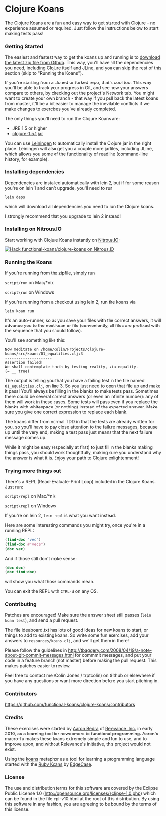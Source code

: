 # Clojure Koans

The Clojure Koans are a fun and easy way to get started with Clojure - no
experience assumed or required.  Just follow the instructions below to start
making tests pass!


### Getting Started

The easiest and fastest way to get the koans up and running is to [download the
latest zip file from Github](https://github.com/functional-koans/clojure-koans/downloads).
This way, you'll have all the dependencies you need, including Clojure itself
and JLine, and you can skip the rest of this section (skip to "Running the
Koans").

If you're starting from a cloned or forked repo, that's cool too. This way
you'll be able to track your progress in Git, and see how your answers compare
to others, by checking out the project's Network tab. You might want to create
your own branch - that way if you pull back the latest koans from master, it'll
be a bit easier to manage the inevitable conflicts if we make changes to
exercises you've already completed.

The only things you'll need to run the Clojure Koans are:

- JRE 1.5 or higher
- [clojure-1.5.1.jar](http://repo1.maven.org/maven2/org/clojure/clojure/1.5.1/clojure-1.5.1.zip)

You can use [Leiningen](http://github.com/technomancy/leiningen) to
automatically install the Clojure jar in the right place. Leiningen will also
get you a couple more jarfiles, including JLine, which allows you some of the
functionality of readline (command-line history, for example).

### Installing dependencies

Dependencies are installed automatically with lein 2, but if for some reason
you're on lein 1 and can't upgrade, you'll need to run

`lein deps`

which will download all dependencies you need to run the Clojure koans.

I strongly recommend that you upgrade to lein 2 instead!

### Installing on Nitrous.IO

Start working with Clojure Koans instantly on [Nitrous.IO](https://www.nitrous.io/?utm_source=github.com&utm_campaign=functional-koans/clojure-koans&utm_medium=hackonnitrous):

[![Hack functional-koans/clojure-koans on Nitrous.IO](https://d3o0mnbgv6k92a.cloudfront.net/assets/hack-l-v1-3cc067e71372f6045e1949af9d96095b.png)](https://www.nitrous.io/hack_button?source=embed&runtime=rails&repo=functional-koans%2Fclojure-koans&file_to_open=README.nitrous.md)

### Running the Koans

If you're running from the zipfile, simply run

`script/run` on Mac/\*nix

`script\run` on Windows

If you're running from a checkout using lein 2, run the koans via

`lein koan run`

It's an auto-runner, so as you save your files with the correct answers, it will
advance you to the next koan or file (conveniently, all files are prefixed with
the sequence that you should follow).

You'll see something like this:

    Now meditate on /home/colin/Projects/clojure-koans/src/koans/01_equalities.clj:3
    ---------------------
    Assertion failed!
    We shall contemplate truth by testing reality, via equality.
    (= __ true)

The output is telling you that you have a failing test in the file named
`01_equalities.clj`, on line 3. So you just need to open that file up and make
it pass!  You'll always be filling in the blanks to make tests pass.
Sometimes there could be several correct answers (or even an infinite number):
any of them will work in these cases. Some tests will pass even if you replace
the blanks with whitespace (or nothing) instead of the expected answer. Make sure
you give one correct expression to replace each blank.

The koans differ from normal TDD in that the tests are already written for you,
so you'll have to pay close attention to the failure messages, because up until
the very end, making a test pass just means that the next failure message comes
up.

While it might be easy (especially at first) to just fill in the blanks making
things pass, you should work thoughtfully, making sure you understand why the
answer is what it is.  Enjoy your path to Clojure enlightenment!


### Trying more things out

There's a REPL (Read-Evaluate-Print Loop) included in the Clojure Koans. Just
run:

`script/repl` on Mac/\*nix

`script\repl` on Windows

If you're on lein 2, `lein repl` is what you want instead.

Here are some interesting commands you might try, once you're in a running REPL:

```clojure
(find-doc "vec")
(find-doc #"vec$")
(doc vec)
```

And if those still don't make sense:

```clojure
(doc doc)
(doc find-doc)
```

will show you what those commands mean.

You can exit the REPL with `CTRL-d` on any OS.


### Contributing

Patches are encouraged!  Make sure the answer sheet still passes
(`lein koan test`), and send a pull request.

The file ideaboard.txt has lots of good ideas for new koans to start, or things
to add to existing koans.  So write some fun exercises, add your answers to
`resources/koans.clj`, and we'll get them in there!

Please follow the guidelines in
http://tbaggery.com/2008/04/19/a-note-about-git-commit-messages.html for
commmit messages, and put your code in a feature branch (not master) before
making the pull request. This makes patches easier to review.

Feel free to contact me (Colin Jones / trptcolin) on Github or elsewhere if you
have any questions or want more direction before you start pitching in.


### Contributors

https://github.com/functional-koans/clojure-koans/contributors


### Credits

These exercises were started by [Aaron Bedra](http://github.com/abedra) of
[Relevance, Inc.](http://github.com/relevance) in early 2010, as a learning
tool for newcomers to functional programming. Aaron's macro-fu makes these
koans extremely simple and fun to use, and to improve upon, and without
Relevance's initiative, this project would not exist.

Using the [koans](http://en.wikipedia.org/wiki/koan) metaphor as a tool for
learning a programming language started with the
[Ruby Koans](http://rubykoans.com) by [EdgeCase](http://github.com/edgecase).


### License

The use and distribution terms for this software are covered by the
Eclipse Public License 1.0 (http://opensource.org/licenses/eclipse-1.0.php)
which can be found in the file epl-v10.html at the root of this distribution.
By using this software in any fashion, you are agreeing to be bound by
the terms of this license.
